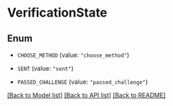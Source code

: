 # VerificationState

## Enum


* `CHOOSE_METHOD` (value: `"choose_method"`)

* `SENT` (value: `"sent"`)

* `PASSED_CHALLENGE` (value: `"passed_challenge"`)


[[Back to Model list]](../README.md#documentation-for-models) [[Back to API list]](../README.md#documentation-for-api-endpoints) [[Back to README]](../README.md)


